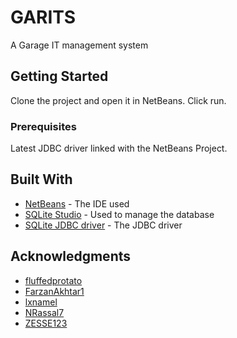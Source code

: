 # GARITS

A Garage IT management system

## Getting Started

Clone the project and open it in NetBeans. Click run.

### Prerequisites

Latest JDBC driver linked with the NetBeans Project.

## Built With

* [NetBeans](https://netbeans.org/downloads/8.0.2/) - The IDE used
* [SQLite Studio](https://sqlitestudio.pl/index.rvt) - Used to manage the database
* [SQLite JDBC driver](https://bitbucket.org/xerial/sqlite-jdbc/downloads/) - The JDBC driver

## Acknowledgments

* [fluffedprotato](https://github.com/fluffedprotato)
* [FarzanAkhtar1](https://github.com/FarzanAkhtar1)
* [lxnamel](https://github.com/lxnamel)
* [NRassal7](https://github.com/NRassal7)
* [ZESSE123](https://github.com/ZESSE123)


